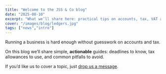 ```yaml
---
title: "Welcome to the JSS & Co blog"
date: "2025-08-10"
excerpt: "What we’ll share here: practical tips on accounts, tax, VAT and running a healthy business."
cover: "/images/blog/ledgers.jpg"
tags: ["news","intro"]
---
```


Running a business is hard enough without guesswork on accounts and tax.

On this blog we’ll share simple, **actionable** guides: deadlines to know, tax allowances to use, and common pitfalls to avoid.

If you’d like us to cover a topic, just [drop us a message](/contact).
